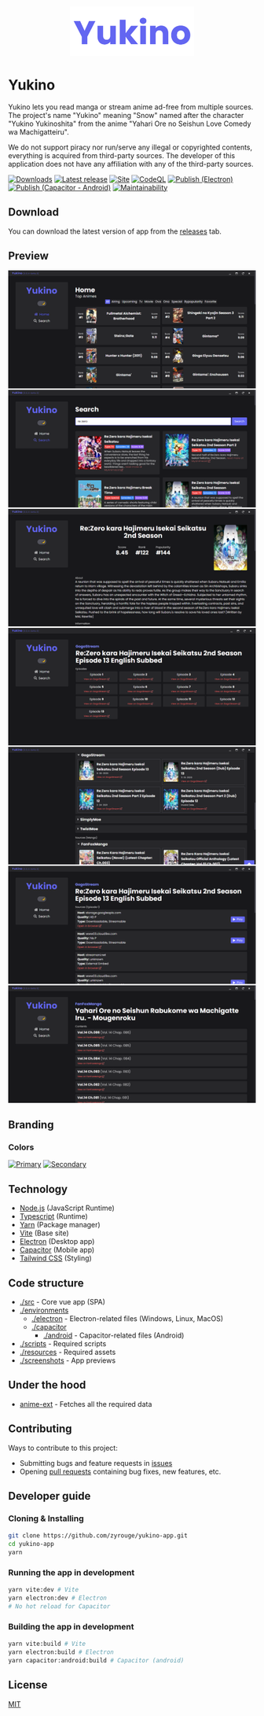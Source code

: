 <p align="center">
    <img src="./resources/large.png" width="50%">
</p>

# Yukino

Yukino lets you read manga or stream anime ad-free from multiple sources. The project's name "Yukino" meaning "Snow" named after the character "Yukino Yukinoshita" from the anime "Yahari Ore no Seishun Love Comedy wa Machigatteiru".

We do not support piracy nor run/serve any illegal or copyrighted contents, everything is acquired from third-party sources. The developer of this application does not have any affiliation with any of the third-party sources.

[![Downloads](https://img.shields.io/github/downloads/zyrouge/yukino-app/total.svg?style=flat)](https://GitHub.com/zyrouge/yukino-app/releases/) [![Latest release](https://img.shields.io/github/release/zyrouge/yukino-app.svg?style=flat)](https://GitHub.com/zyrouge/yukino-app/releases/) [![Site](https://github.com/zyrouge/yukino-app/actions/workflows/Deploy.yml/badge.svg)](https://github.com/zyrouge/yukino-app/actions/workflows/Deploy.yml) [![CodeQL](https://github.com/zyrouge/yukino-app/actions/workflows/codeql-analysis.yml/badge.svg)](https://github.com/zyrouge/yukino-app/actions/workflows/codeql-analysis.yml) [![Publish (Electron)](<https://github.com/zyrouge/yukino-app/actions/workflows/Publish%20(Electron).yml/badge.svg>)](<https://github.com/zyrouge/yukino-app/actions/workflows/Publish%20(Electron).yml>) [![Publish (Capacitor - Android)](<https://github.com/zyrouge/yukino-app/actions/workflows/Publish%20(Capacitor%20-%20Android).yml/badge.svg>)](<https://github.com/zyrouge/yukino-app/actions/workflows/Publish%20(Capacitor%20-%20Android).yml>) [![Maintainability](https://img.shields.io/codeclimate/maintainability-percentage/zyrouge/yukino-app)](https://img.shields.io/codeclimate/maintainability-percentage/zyrouge/yukino-app?style=flat)

## Download

You can download the latest version of app from the [releases](https://github.com/zyrouge/yukino-app/releases) tab.

## Preview

![Home](./screenshots/home.png)
![Search](./screenshots/search.png)
![Anime](./screenshots/anime.png)
![Episodes](./screenshots/episodes.png)
![Sources](./screenshots/sources.png)
![Player](./screenshots/player.png)
![Manga](./screenshots/manga.png)

## Branding

### Colors

[![Primary](https://img.shields.io/badge/Primary-%236366F1-white.svg?style=flat&color=6366F1)](https://img.shields.io/badge/Indigo-%236366F1-white.svg?color=6366F1) [![Secondary](https://img.shields.io/badge/Secondary-%2318181b-white.svg?style=flat&color=18181b)](https://img.shields.io/badge/Indigo-%236366F1-white.svg?color=6366F1)

## Technology

-   [Node.js](https://nodejs.org) (JavaScript Runtime)
-   [Typescript](https://www.typescriptlang.org/) (Runtime)
-   [Yarn](https://yarnpkg.com/) (Package manager)
-   [Vite](https://vitejs.dev) (Base site)
-   [Electron](https://electronjs.org) (Desktop app)
-   [Capacitor](https://capacitorjs.com) (Mobile app)
-   [Tailwind CSS](https://tailwindcss.com/) (Styling)

## Code structure

-   [./src](./src) - Core vue app (SPA)
-   [./environments](./environments)
    -   [./electron](./environments/electron) - Electron-related files (Windows, Linux, MacOS)
    -   [./capacitor](./environments/capacitor)
        -   [./android](./environments/capacitor/android) - Capacitor-related files (Android)
-   [./scripts](./scripts) - Required scripts
-   [./resources](./resources) - Required assets
-   [./screenshots](./resources) - App previews

## Under the hood

-   [anime-ext](https://zyrouge.github.io/anime-ext) - Fetches all the required data

## Contributing

Ways to contribute to this project:

-   Submitting bugs and feature requests in [issues](https://github.com/zyrouge/yukino-app/issues)
-   Opening [pull requests](https://github.com/zyrouge/yukino-app/pulls) containing bug fixes, new features, etc.

## Developer guide

### Cloning & Installing

```bash
git clone https://github.com/zyrouge/yukino-app.git
cd yukino-app
yarn
```

### Running the app in development

```bash
yarn vite:dev # Vite
yarn electron:dev # Electron
# No hot reload for Capacitor
```

### Building the app in development

```bash
yarn vite:build # Vite
yarn electron:build # Electron
yarn capacitor:android:build # Capacitor (android)
```

## License

[MIT](./LICENSE)
